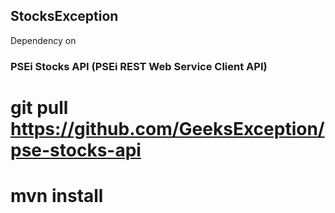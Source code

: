 ## StocksException

Dependency on

### PSEi Stocks API (PSEi REST Web Service Client API)

# git pull https://github.com/GeeksException/pse-stocks-api
# mvn install